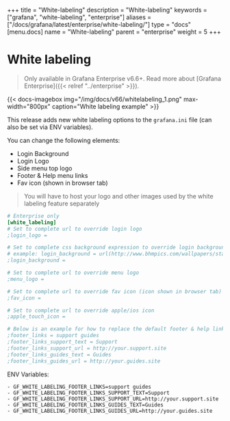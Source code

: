 +++
title = "White-labeling"
description = "White-labeling"
keywords = ["grafana", "white-labeling", "enterprise"]
aliases = ["/docs/grafana/latest/enterprise/white-labeling/"]
type = "docs"
[menu.docs]
name = "White-labeling"
parent = "enterprise"
weight = 5
+++

# White labeling

> Only available in Grafana Enterprise v6.6+. Read more about [Grafana Enterprise]({{< relref "../enterprise" >}}).

{{< docs-imagebox img="/img/docs/v66/whitelabeling_1.png" max-width="800px" caption="White labeling example" >}}

This release adds new white labeling options to the `grafana.ini` file (can also be set via ENV variables).

You can change the following elements:

- Login Background
- Login Logo
- Side menu top logo
- Footer & Help menu links
- Fav icon (shown in browser tab)

> You will have to host your logo and other images used by the white labeling feature separately

```ini
# Enterprise only
[white_labeling]
# Set to complete url to override login logo
;login_logo =

# Set to complete css background expression to override login background
# example: login_background = url(http://www.bhmpics.com/wallpapers/starfield-1920x1080.jpg)
;login_background =

# Set to complete url to override menu logo
;menu_logo =

# Set to complete url to override fav icon (icon shown in browser tab)
;fav_icon =

# Set to complete url to override apple/ios icon
;apple_touch_icon =

# Below is an example for how to replace the default footer & help links with 2 custom links
;footer_links = support guides
;footer_links_support_text = Support
;footer_links_support_url = http://your.support.site
;footer_links_guides_text = Guides
;footer_links_guides_url = http://your.guides.site
```


ENV Variables:
```
- GF_WHITE_LABELING_FOOTER_LINKS=support guides
- GF_WHITE_LABELING_FOOTER_LINKS_SUPPORT_TEXT=Support
- GF_WHITE_LABELING_FOOTER_LINKS_SUPPORT_URL=http://your.support.site
- GF_WHITE_LABELING_FOOTER_LINKS_GUIDES_TEXT=Guides
- GF_WHITE_LABELING_FOOTER_LINKS_GUIDES_URL=http://your.guides.site 
```
